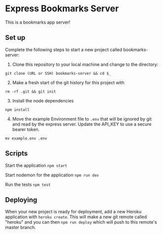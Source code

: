 # Express Bookmarks Server

This is a bookmarks app server!

## Set up

Complete the following steps to start a new project called bookmarks-server:

1. Clone this repository to your local machine and change to the directory:

`git clone (URL or SSH) bookmarks-server && cd $_`

2. Make a fresh start of the git history for this project with

`rm -rf .git && git init`

3. Install the node dependencies

`npm install`

4. Move the example Environment file to `.env` that will be ignored by git and read by the express server. Update the API_KEY to use a secure bearer token.

`mv example.env .env`

## Scripts

Start the application `npm start`

Start nodemon for the application `npm run dev`

Run the tests `npm test`

## Deploying

When your new project is ready for deployment, add a new Heroku application with `heroku create`. This will make a new git remote called "heroku" and you can then `npm run deploy` which will push to this remote's master branch.
